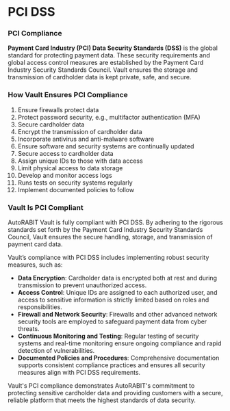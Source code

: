 # PCI DSS

### PCI Compliance&#x20;

**Payment Card Industry (PCI) Data Security Standards (DSS)** is the global standard for protecting payment data. These security requirements and global access control measures are established by the Payment Card Industry Security Standards Council. Vault ensures the storage and transmission of cardholder data is kept private, safe, and secure.

### How Vault Ensures PCI Compliance

1. Ensure firewalls protect data
2. Protect password security, e.g., multifactor authentication (MFA)
3. Secure cardholder data
4. Encrypt the transmission of cardholder data
5. Incorporate antivirus and anti-malware software
6. Ensure software and security systems are continually updated
7. Secure access to cardholder data
8. Assign unique IDs to those with data access
9. Limit physical access to data storage
10. Develop and monitor access logs
11. Runs tests on security systems regularly
12. Implement documented policies to follow

### Vault Is PCI Compliant

AutoRABIT Vault is fully compliant with PCI DSS. By adhering to the rigorous standards set forth by the Payment Card Industry Security Standards Council, Vault ensures the secure handling, storage, and transmission of payment card data.

Vault’s compliance with PCI DSS includes implementing robust security measures, such as:

* **Data Encryption**: Cardholder data is encrypted both at rest and during transmission to prevent unauthorized access.
* **Access Control**: Unique IDs are assigned to each authorized user, and access to sensitive information is strictly limited based on roles and responsibilities.
* **Firewall and Network Security**: Firewalls and other advanced network security tools are employed to safeguard payment data from cyber threats.
* **Continuous Monitoring and Testing**: Regular testing of security systems and real-time monitoring ensure ongoing compliance and rapid detection of vulnerabilities.
* **Documented Policies and Procedures**: Comprehensive documentation supports consistent compliance practices and ensures all security measures align with PCI DSS requirements.

Vault's PCI compliance demonstrates AutoRABIT's commitment to protecting sensitive cardholder data and providing customers with a secure, reliable platform that meets the highest standards of data security.
